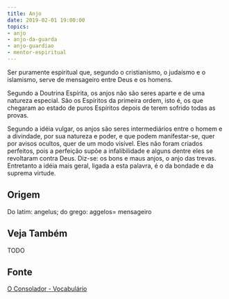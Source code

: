 ```yaml
---
title: Anjo
date: 2019-02-01 19:00:00
topics:
- anjo
- anjo-da-guarda
- anjo-guardiao
- mentor-espiritual
---
```


Ser puramente espiritual que, segundo o cristianismo, o judaísmo e o islamismo,
serve de mensageiro entre Deus e os homens.

Segundo a Doutrina Espírita, os anjos não são seres aparte e de uma natureza
especial. São os Espíritos da primeira ordem, isto é, os que chegaram ao estado
de puros Espíritos depois de terem sofrido todas as provas.

Segundo a idéia vulgar, os anjos são seres intermediários entre o homem e a
divindade, por sua natureza e poder, e que podem manifestar-se, quer por avisos
ocultos, quer de um modo visível. Eles não foram criados perfeitos, pois a
perfeição supõe a infalibilidade e alguns dentre eles se revoltaram contra
Deus. Diz-se: os bons e maus anjos, o anjo das trevas. Entretanto a idéia mais
geral, ligada a esta palavra, é o da bondade e da suprema virtude. 

## Origem
Do latim: angelus; do grego: aggelos= mensageiro 

## Veja Também
TODO

## Fonte
[O Consolador - Vocabulário](http://www.oconsolador.com.br/linkfixo/vocabulario/principal.html)
